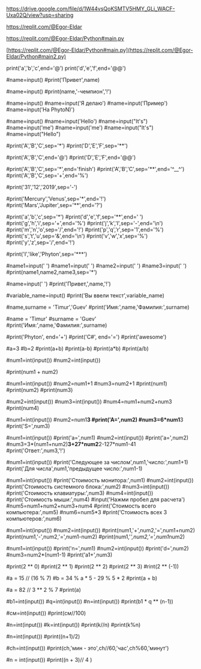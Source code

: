 https://drive.google.com/file/d/1W44vsQoKSMTV5HMY_GLi_WACF-Uxa02Q/view?usp=sharing

https://replit.com/@Egor-Eldar

https://replit.com/@Egor-Eldar/Python#main.py

[https://replit.com/@Egor-Eldar/Python#main.py](https://replit.com/@Egor-Eldar/Python#main2.py)



print('a','b','c',end='@')
print('d','e','f',end='@@')

#name=input()
#print('Привет',name)

#name=input()
#print(name,'-чемпион','!')

#name=input()
#name=input('Я делаю')
#name=input('Пример')
#name=input('На PhytoN)')

#name=input()
#name=input('Hello')
#name=input("It's")
#name=input('me')
#name=input('me')
#name=input("It's")
#name=input("Hello")

#print('A','B','C',sep='*')
#print('D','E','F',sep='**')

#print('A','B','C',end='@')
#print('D','E','F',end='@@')

#print('A','B','C',sep='*',end='finish')
#print('A','B','C',sep='**',end='^__^')
#print('A','B','C',sep='+',end='%')

#print('31','12','2019',sep='-')

#print('Mercury','Venus',sep='*',end='!')
#print('Mars','Jupiter',sep='**',end='?')

#print('a','b','c',sep='*')
 #print('d','e','f',sep='**',end=' ')
  #print('g','h','i',sep='+',end='%')
   #print('j','k','l',sep='-',end='\n')
    #print('m','n','o',sep='/',end='!')
     #print('p','q','r',sep='1',end='%')
      #print('s','t','u',sep='&',end='\n')
       #print('v','w','x',sep='%')
       #print('y','z',sep='/',end='!')

#print('I','like','Phyton',sep='***')

#name1=input(' ')
#name1=input(' ')
#name2=input(' ')
#name3=input(' ')
#print(name1,name2,name3,sep='*')

#name=input(' ')
#print('Привет,',name,'!')

#variable_name=input()
#print('Вы ввели текст',variable_name)

#name,surname = 'Timur','Guev'
#print('Имя:',name,'Фамилия:',surname)

#name = 'Timur'
#surname = 'Guev'
#print('Имя:',name,'Фамилия:',surname)

#print('Phyton', end='+')
#print('C#', end='=')
#print('awesome')

#a=3
#b=2
#print(a+b)
#print(a-b)
#print(a*b)
#print(a/b)

#num1=int(input())
#num2=int(input())

#print(num1 + num2)


#num1=int(input())
#num2=num1+1 
#num3=num2+1
#print(num1)
#print(num2)
#print(num3)

#num2=int(input())
#num3=int(input())
#num4=num1+num2+num3
#print(num4)

#num1=int(input())
#num2=num1**3
#print('A=',num2)
#num3=6*num1**3
#print('S=',num3)

#num1=int(input())
#print('a=',num1)
#num2=int(input())
#print('a=',num2)
#num3=3*(num1+num2)**3+27*num2**2-127*num1-41
#print('Ответ:',num3,'!')

#num1=int(input())
#print('Следующее за числом',num1,'число:',num1+1)
#print('Для числа',num1,'предыдущее число:',num1-1)

#num1=int(input())
#print('Cтоимость монитора:',num1)
#num2=int(input())
#print('Cтоимость системного блока:',num2)
#num3=int(input())
#print('Cтоимость клавиатуры:',num3)
#num4=int(input())
#print('Cтоимость мыши:',num4)
#input('Нажми пробел для расчета')
#num5=num1+num2+num3+num4
#print('Cтоимость всего компьютера:',num5)
#num6=num5*3
#print('Cтоимость всех 3 компьютеров:',num6)

#num1=int(input())
#num2=int(input())
#print(num1,'+',num2,'=',num1+num2)
#print(num1,'-',num2,'=',num1-num2)
#print(num1,'*',num2,'=',num1*num2)

#num1=int(input())
#print('n=',num1)
#num2=int(input())
#print('d=',num2)
#num3=num2*(num1-1)
#print('a1+',num3)

#print(2 ** 0)
#print(2 ** 1)
#print(2 ** 2)
#print(2 ** 3)
#rint(2 ** (-1))

#a = 15 // (16 % 7)
#b = 34 % a * 5 - 29 % 5 * 2
#print(a + b)

#a = 82 // 3 ** 2 % 7
#print(a)




#b1=int(input())
#q=int(input())
#n=int(input())
#print(b1 * q ** (n-1))


#см=int(input())
#print(см//100)


#n=int(input())
#k=int(input())
#print(k//n)
#print(k%n)


#n=int(input())
#print((n+1)/2)


#ch=int(input())
#print(ch,'мин - это',ch//60,'час',ch%60,'минут')


#n = int(input())
#print((n + 3)// 4 )



